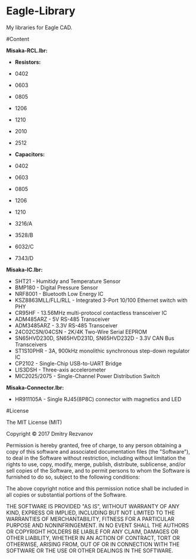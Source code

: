 # Eagle-Library
My libraries for Eagle CAD.

#Content

<b>Misaka-RCL.lbr:</b><br>
* <b>Resistors:</b>
 * 0402
 * 0603
 * 0805
 * 1206
 * 1210
 * 2010
 * 2512
 
* <b>Capacitors:</b>
 * 0402
 * 0603
 * 0805
 * 1206
 * 1210
 * 3216/A
 * 3528/B
 * 6032/C
 * 7343/D


<b>Misaka-IC.lbr:</b><br>
* SHT21 - Humitidy and Temperature Sensor
* BMP180 - Digital Pressure Sensor
* NRF8001 - Bluetooth Low Energy IC
* KSZ8863MLL/FLL/RLL - Integrated 3-Port 10/100 Ethernet switch with PHY
* CR95HF - 13.56MHz multi-protocol contactless transceiver IC
* ADM485ARZ - 5V RS-485 Transceiver
* ADM3485ARZ - 3.3V RS-485 Transceiver
* 24C02CSN/04CSN - 2K/4K Two-Wire Serial EEPROM
* SN65HVD230D, SN65HVD231D, SN65HVD232D - 3.3V CAN Bus Transceivers
* ST1S10PHR - 3A, 900kHz monolithic synchronous step-down regulator IC
* CP2102 - Single-Chip USB-to-UART Bridge
* LIS3DSH - Three-axis accelerometer
* MIC2025/2075 - Single-Channel Power Distribution Switch

<b>Misaka-Connector.lbr:</b><br>
* HR911105A - Single RJ45(8P8C) connector with magnetics and LED

#License

The MIT License (MIT)

Copyright © 2017 Dmitry Rezvanov
 
 Permission is hereby granted, free of charge, to any person obtaining
 a copy of this software and associated documentation files (the
 "Software"), to deal in the Software without restriction, including
 without limitation the rights to use, copy, modify, merge, publish,
 distribute, sublicense, and/or sell copies of the Software, and to
 permit persons to whom the Software is furnished to do so, subject to
 the following conditions:
 
 The above copyright notice and this permission notice shall be included
 in all copies or substantial portions of the Software.
 
 THE SOFTWARE IS PROVIDED "AS IS", WITHOUT WARRANTY OF ANY KIND,
 EXPRESS OR IMPLIED, INCLUDING BUT NOT LIMITED TO THE WARRANTIES OF
 MERCHANTABILITY, FITNESS FOR A PARTICULAR PURPOSE AND NONINFRINGEMENT.
 IN NO EVENT SHALL THE AUTHORS OR COPYRIGHT HOLDERS BE LIABLE FOR ANY
 CLAIM, DAMAGES OR OTHER LIABILITY, WHETHER IN AN ACTION OF CONTRACT,
 TORT OR OTHERWISE, ARISING FROM, OUT OF OR IN CONNECTION WITH THE
 SOFTWARE OR THE USE OR OTHER DEALINGS IN THE SOFTWARE.
